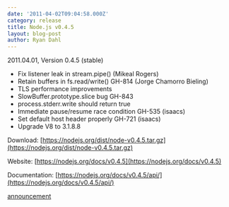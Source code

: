 ```yaml
---
date: '2011-04-02T09:04:58.000Z'
category: release
title: Node.js v0.4.5
layout: blog-post
author: Ryan Dahl
---
```


2011.04.01, Version 0.4.5 (stable)

- Fix listener leak in stream.pipe() (Mikeal Rogers)
- Retain buffers in fs.read/write() GH-814 (Jorge Chamorro Bieling)
- TLS performance improvements
- SlowBuffer.prototype.slice bug GH-843
- process.stderr.write should return true
- Immediate pause/resume race condition GH-535 (isaacs)
- Set default host header properly GH-721 (isaacs)
- Upgrade V8 to 3.1.8.8

Download: [https://nodejs.org/dist/node-v0.4.5.tar.gz](https://nodejs.org/dist/node-v0.4.5.tar.gz)

Website: [https://nodejs.org/docs/v0.4.5](https://nodejs.org/docs/v0.4.5)

Documentation: [https://nodejs.org/docs/v0.4.5/api/](https://nodejs.org/docs/v0.4.5/api/)

[announcement](https://groups.google.com/d/topic/nodejs/aOC7SRLJhQY/discussion)
